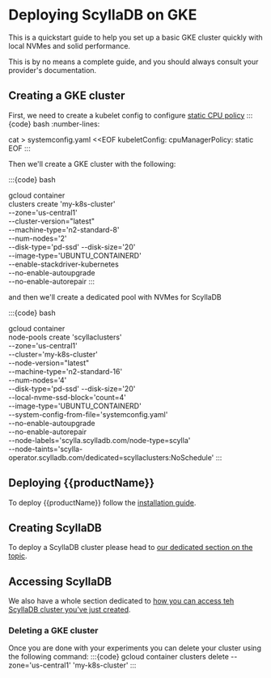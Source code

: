 # Deploying ScyllaDB on GKE

This is a quickstart guide to help you set up a basic GKE cluster quickly with local NVMes and solid performance.

This is by no means a complete guide, and you should always consult your provider's documentation.


## Creating a GKE cluster

First, we need to create a kubelet config to configure [static CPU policy](../installation/kubernetes/generic.md#static-cpu-policy)
:::{code} bash
:number-lines:

cat > systemconfig.yaml <<EOF
kubeletConfig:
  cpuManagerPolicy: static
EOF
:::


Then we'll create a GKE cluster with the following:

:::{code} bash

gcloud container \
clusters create 'my-k8s-cluster' \
--zone='us-central1' \
--cluster-version="latest" \
--machine-type='n2-standard-8' \
--num-nodes='2' \
--disk-type='pd-ssd' --disk-size='20' \
--image-type='UBUNTU_CONTAINERD' \
--enable-stackdriver-kubernetes \
--no-enable-autoupgrade \
--no-enable-autorepair
:::

and then we'll create a dedicated pool with NVMes for ScyllaDB

:::{code} bash

gcloud container \
node-pools create 'scyllaclusters' \
--zone='us-central1' \
--cluster='my-k8s-cluster' \
--node-version="latest" \
--machine-type='n2-standard-16' \
--num-nodes='4' \
--disk-type='pd-ssd' --disk-size='20' \
--local-nvme-ssd-block='count=4' \
--image-type='UBUNTU_CONTAINERD' \
--system-config-from-file='systemconfig.yaml' \
--no-enable-autoupgrade \
--no-enable-autorepair \
--node-labels='scylla.scylladb.com/node-type=scylla' \
--node-taints='scylla-operator.scylladb.com/dedicated=scyllaclusters:NoSchedule'
:::

## Deploying {{productName}}

To deploy {{productName}} follow the [installation guide](../installation/overview.md).

## Creating ScyllaDB

To deploy a ScyllaDB cluster please head to [our dedicated section on the topic](../resources/scyllaclusters/basics.md).

## Accessing ScyllaDB

We also have a whole section dedicated to [how you can access teh ScyllaDB cluster you've just created](../resources/scyllaclusters/clients/index.md).

### Deleting a GKE cluster

Once you are done with your experiments you can delete your cluster using the following command:
:::{code}
gcloud container clusters delete --zone='us-central1' 'my-k8s-cluster'
:::

